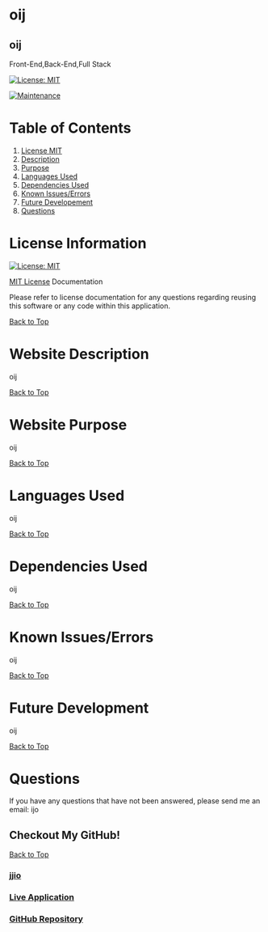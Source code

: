 # oij

## oij

Front-End,Back-End,Full Stack

[![License: MIT](https://img.shields.io/badge/License-MIT-yellow.svg)](https://opensource.org/licenses/MIT)

[![Maintenance](https://img.shields.io/badge/Maintained%3F-yes-green.svg)](https://GitHub.com/Naereen/StrapDown.js/graphs/commit-activity)

# Table of Contents
1. [License MIT](#license-information)
2. [Description](#website-description)
3. [Purpose](#website-purpose)
4. [Languages Used](#languages-used)
5. [Dependencies Used](#dependencies-used)
6. [Known Issues/Errors](#known-issues/errors)
7. [Future Developement](#future-development)
8. [Questions](#questions)

# License Information

[![License: MIT](https://img.shields.io/badge/License-MIT-yellow.svg)](https://opensource.org/licenses/MIT)

[MIT License](https://www.mit.edu/~amini/LICENSE.md) Documentation

Please refer to license documentation for any questions regarding reusing 
this software or any code within this application.

[Back to Top](#table-of-contents)

# Website Description

oij

[Back to Top](#table-of-contents)

# Website Purpose

oij

[Back to Top](#table-of-contents)

# Languages Used

oij

[Back to Top](#table-of-contents)


# Dependencies Used

oij

[Back to Top](#table-of-contents)

# Known Issues/Errors

oij

[Back to Top](#table-of-contents)

# Future Development

oij

[Back to Top](#table-of-contents)

# Questions

If you have any questions that have not been answered, please send me an email: ijo

## Checkout My GitHub!

[Back to Top](#table-of-contents)

### [jjio](https://github.com/jjio)
### [Live Application](oij)
### [GitHub Repository](ijo)